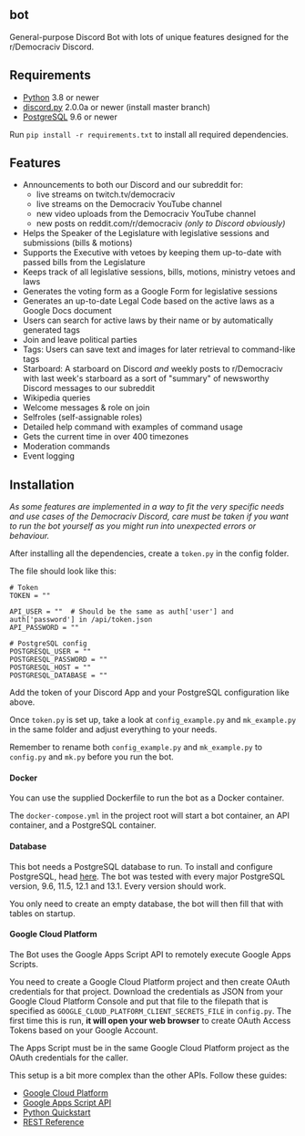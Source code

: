 ##  bot

General-purpose Discord Bot with lots of unique features designed for the r/Democraciv Discord. 


##  Requirements

*  [Python](https://www.python.org/downloads/) 3.8 or newer
*  [discord.py](https://github.com/Rapptz/discord.py) 2.0.0a or newer (install master branch)
*  [PostgreSQL](https://www.postgresql.org/) 9.6 or newer 

Run `pip install -r requirements.txt` to install all required dependencies.

##  Features
*  Announcements to both our Discord and our subreddit for:
    - live streams on twitch.tv/democraciv
    - live streams on the Democraciv YouTube channel
    - new video uploads from the Democraciv YouTube channel
    - new posts on reddit.com/r/democraciv *(only to Discord obviously)*
*  Helps the Speaker of the Legislature with legislative sessions and submissions (bills & motions)
*  Supports the Executive with vetoes by keeping them up-to-date with passed bills from the Legislature
*  Keeps track of all legislative sessions, bills, motions, ministry vetoes and laws
*  Generates the voting form as a Google Form for legislative sessions
*  Generates an up-to-date Legal Code based on the active laws as a Google Docs document
*  Users can search for active laws by their name or by automatically generated tags
*  Join and leave political parties 
*  Tags: Users can save text and images for later retrieval to command-like tags
*  Starboard: A starboard on Discord _and_ weekly posts to r/Democraciv with last week's starboard as a sort of "summary" of newsworthy Discord messages to our subreddit
*  Wikipedia queries
*  Welcome messages & role on join
*  Selfroles (self-assignable roles) 
*  Detailed help command with examples of command usage
*  Gets the current time in over 400 timezones
*  Moderation commands 
*  Event logging 


##  Installation

*As some features are implemented in a way to fit the very specific needs and use cases of the Democraciv Discord, care must be taken if you want
to run the bot yourself as you might run into unexpected errors or behaviour.*

After installing all the dependencies, create a `token.py` in the config folder.

The file should look like this:

```
# Token
TOKEN = ""

API_USER = ""  # Should be the same as auth['user'] and auth['password'] in /api/token.json
API_PASSWORD = ""

# PostgreSQL config
POSTGRESQL_USER = ""
POSTGRESQL_PASSWORD = ""
POSTGRESQL_HOST = ""
POSTGRESQL_DATABASE = ""
```

Add the token of your Discord App and your PostgreSQL configuration like above. 

Once `token.py` is set up, take a look at `config_example.py` and `mk_example.py` in the same folder and adjust everything to your needs.

Remember to rename both `config_example.py` and `mk_example.py` to `config.py` and `mk.py` before you run the bot.

#### Docker

You can use the supplied Dockerfile to run the bot as a Docker container.

The `docker-compose.yml` in the project root will start a bot container, an API container, and a PostgreSQL container.

#### Database

This bot needs a PostgreSQL database to run. To install and configure PostgreSQL, head [here](https://www.postgresql.org/).
 The bot was tested with every major PostgreSQL version, 9.6, 11.5, 12.1 and 13.1. Every version should work.


You only need to create an empty database, the bot will then fill that with tables on startup.


#### Google Cloud Platform

The Bot uses the Google Apps Script API to remotely execute Google Apps Scripts.

You need to create a Google Cloud Platform project and then create OAuth credentials for that project. Download the credentials as JSON from your Google Cloud Platform Console
and put that file to the filepath that is specified as `GOOGLE_CLOUD_PLATFORM_CLIENT_SECRETS_FILE` in `config.py`. The first time this is run, **it will open your web browser** to create OAuth Access Tokens based on your Google Account.
 
The Apps Script must be in the same Google Cloud Platform project as the OAuth credentials for the caller. 

This setup is a bit more complex than the other APIs. Follow these guides: 

*   [Google Cloud Platform](https://console.cloud.google.com/)
*   [Google Apps Script API](https://developers.google.com/apps-script/api/concepts)
*   [Python Quickstart](https://developers.google.com/apps-script/api/quickstart/python)
*   [REST Reference](https://developers.google.com/apps-script/api/reference/rest)


